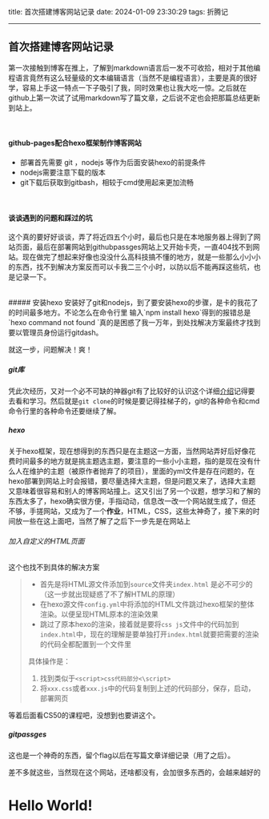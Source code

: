 title: 首次搭建博客网站记录
date: 2024-01-09 23:30:29
tags: 折腾记

---
## 首次搭建博客网站记录

第一次接触到博客在推上，了解到markdown语言后一发不可收拾，相对于其他编程语言竟然有这么轻量级的文本编辑语言（当然不是编程语言），主要是真的很好学，容易上手这一特点一下子吸引了我，同时效果也让我大吃一惊。之后就在github上第一次试了试用markdown写了篇文章，之后说不定也会把那篇总结更新到站上。

<br>

#### github-pages配合hexo框架制作博客网站

- 部署首先需要 git ，nodejs 等作为后面安装hexo的前提条件
- nodejs需要注意下载的版本
- git下载后获取到gitbash，相较于cmd使用起来更加流畅

<br>

#### 谈谈遇到的问题和踩过的坑

这个真的要好好谈谈，弄了将近四五个小时，最后也只是在本地服务器上得到了网站页面，最后在部署网站到githubpassges网站上又开始卡壳，一直404找不到网站。现在做完了想起来好像也没没什么高科技搞不懂的地方，就是一些那么小小小的东西，找不到解决方案反而可以卡我二三个小时，以防以后不能再踩这些坑，也是记录一下。

<br>
##### 安装hexo
安装好了git和nodejs，到了要安装hexo的步骤，是卡的我花了的时间最多地方。不论怎么在命令行里
输入`npm install hexo`得到的报错总是`hexo command not found `真的是困惑了我一万年，到处找解决方案最终才找到要以管理员身份运行gitdash。

就这一步，问题解决！爽！

#####  git库

凭此次经历，又对一个必不可缺的神器git有了比较好的认识这个详细[介绍](https://www.liaoxuefeng.com/wiki/896043488029600)记得要去看和学习。然后就是`git clone`的时候是要记得挂梯子的，git的各种命令和cmd命令行里的各种命令还要继续了解。

##### hexo

关于hexo框架，现在想得到的东西只是在主题这一方面，当然网站弄好后好像花费时间最多的地方就是挑主题选主题，要注意的一些小小主题，指的是现在没有什么人在维护的主题（被原作者抛弃了的项目），里面的yml文件是存在问题的，在hexo部署到网站上时会报错，要尽量选择大主题，但是问题又来了，选择大主题又意味着很容易和别人的博客网站撞上。这又引出了另一个议题，想学习和了解的东西太多了，hexo确实很方便，手指动动，信息改一改一个网站就生成了，但还不够，手搓网站，又成为了一个**作业**，HTML，CSS，这些太神奇了，接下来的时间放一些在这上面吧，当然了解了之后下一步先是在网站上

###### 加入自定义的HTML页面

这个也找不到具体的解决方案

>
>
>- 首先是将HTML源文件添加到`source`文件夹`index.html` 是必不可少的（这一步就出现疑惑了不了解HTML的原理）
>- 在hexo源文件`config.yml`中将添加的HTML文件跳过hexo框架的整体渲染。以便呈现HTML原本的渲染效果
>- 跳过了原本hexo的渲染，接着就是要将`css js`文件中的代码加到`index.html`中，现在的理解是要单独打开`index.html`就要把需要的渲染的代码全都配置到一个文件里
>
>具体操作是：
>
>1. 找到类似于`<script>css代码部分<\script>`
>2. 将`xxx.css`或者`xxx.js`中的代码复制到上述的代码部分，保存，启动，部署网页

等着后面看CS50的课程吧，没想到也要讲这个。

##### gitpassges

这也是一个神奇的东西，留个flag以后在写篇文章详细记录（用了之后）。

差不多就这些，当然现在这个网站，还啥都没有，会加很多东西的，会越来越好的

# Hello World!





